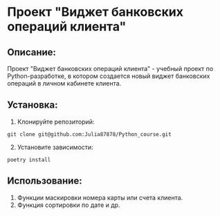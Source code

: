 # Проект "Виджет банковских операций клиента"

## Описание:

Проект "Виджет банковских операций клиента" - учебный проект по Python-разработке,
 в котором создается новый виджет банковских операций в личном кабинете клиента.

## Установка:

1. Клонируйте репозиторий:
```
git clone git@github.com:Julia87878/Python_course.git
```
2. Установите зависимости:
```
poetry install
```

## Использование:

1. Функции маскировки номера карты или счета клиента.
2. Функция сортировки по дате и др.